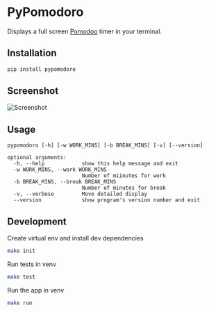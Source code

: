# PyPomodoro

Displays a full screen [Pomodoo](https://en.wikipedia.org/wiki/Pomodoro_Technique) timer in your terminal. 

## Installation

```bash
pip install pypomodoro
```

## Screenshot

![Screenshot](screenshot.png)

## Usage

```
pypomodoro [-h] [-w WORK_MINS] [-b BREAK_MINS] [-v] [--version]

optional arguments:
  -h, --help            show this help message and exit
  -w WORK_MINS, --work WORK_MINS
                        Number of miinutes for work
  -b BREAK_MINS, --break BREAK_MINS
                        Number of minutes for break
  -v, --verbose         Move detailed display
  --version             show program's version number and exit
```

## Development

Create virtual env and install dev dependencies
```bash
make init
```
Run tests in venv
```bash
make test
```
Run the app in venv
```bash
make run
```
